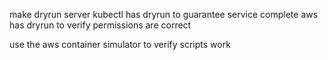 make dryrun server
kubectl has dryrun to guarantee service complete
aws has dryrun to verify permissions are correct

use the aws container simulator to verify scripts work

